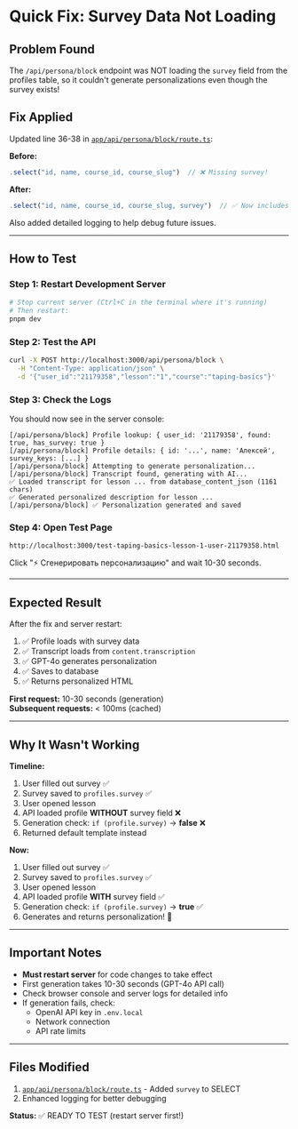 # Quick Fix: Survey Data Not Loading

## Problem Found
The `/api/persona/block` endpoint was NOT loading the `survey` field from the profiles table, so it couldn't generate personalizations even though the survey exists!

## Fix Applied
Updated line 36-38 in [`app/api/persona/block/route.ts`](file:///Users/aleksejlomakin/Documents/persona/app/api/persona/block/route.ts):

**Before:**
```typescript
.select("id, name, course_id, course_slug")  // ❌ Missing survey!
```

**After:**
```typescript
.select("id, name, course_id, course_slug, survey")  // ✅ Now includes survey
```

Also added detailed logging to help debug future issues.

---

## How to Test

### Step 1: Restart Development Server
```bash
# Stop current server (Ctrl+C in the terminal where it's running)
# Then restart:
pnpm dev
```

### Step 2: Test the API
```bash
curl -X POST http://localhost:3000/api/persona/block \
  -H "Content-Type: application/json" \
  -d '{"user_id":"21179358","lesson":"1","course":"taping-basics"}'
```

### Step 3: Check the Logs
You should now see in the server console:
```
[/api/persona/block] Profile lookup: { user_id: '21179358', found: true, has_survey: true }
[/api/persona/block] Profile details: { id: '...', name: 'Алексей', survey_keys: [...] }
[/api/persona/block] Attempting to generate personalization...
[/api/persona/block] Transcript found, generating with AI...
✅ Loaded transcript for lesson ... from database_content_json (1161 chars)
✅ Generated personalized description for lesson ...
[/api/persona/block] ✅ Personalization generated and saved
```

### Step 4: Open Test Page
```
http://localhost:3000/test-taping-basics-lesson-1-user-21179358.html
```

Click "⚡ Сгенерировать персонализацию" and wait 10-30 seconds.

---

## Expected Result

After the fix and server restart:

1. ✅ Profile loads with survey data
2. ✅ Transcript loads from `content.transcription` 
3. ✅ GPT-4o generates personalization
4. ✅ Saves to database
5. ✅ Returns personalized HTML

**First request:** 10-30 seconds (generation)  
**Subsequent requests:** < 100ms (cached)

---

## Why It Wasn't Working

**Timeline:**
1. User filled out survey ✅
2. Survey saved to `profiles.survey` ✅
3. User opened lesson
4. API loaded profile **WITHOUT** survey field ❌
5. Generation check: `if (profile.survey)` → **false** ❌
6. Returned default template instead

**Now:**
1. User filled out survey ✅
2. Survey saved to `profiles.survey` ✅
3. User opened lesson
4. API loaded profile **WITH** survey field ✅
5. Generation check: `if (profile.survey)` → **true** ✅
6. Generates and returns personalization! 🎉

---

## Important Notes

- **Must restart server** for code changes to take effect
- First generation takes 10-30 seconds (GPT-4o API call)
- Check browser console and server logs for detailed info
- If generation fails, check:
  - OpenAI API key in `.env.local`
  - Network connection
  - API rate limits

---

## Files Modified

1. [`app/api/persona/block/route.ts`](file:///Users/aleksejlomakin/Documents/persona/app/api/persona/block/route.ts) - Added `survey` to SELECT
2. Enhanced logging for better debugging

**Status:** ✅ READY TO TEST (restart server first!)
